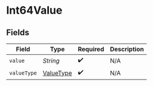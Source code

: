 # Int64Value


## Fields

| Field                                         | Type                                          | Required                                      | Description                                   |
| --------------------------------------------- | --------------------------------------------- | --------------------------------------------- | --------------------------------------------- |
| `value`                                       | *String*                                      | :heavy_check_mark:                            | N/A                                           |
| `valueType`                                   | [ValueType](../../models/shared/ValueType.md) | :heavy_check_mark:                            | N/A                                           |